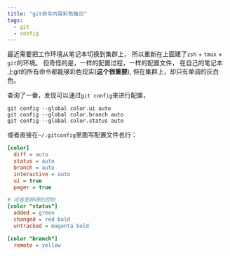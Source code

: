 ```yaml
---
title: "git命令内容彩色输出"
tags:
  - git
  - config
---
```



最近需要把工作环境从笔记本切换到集群上，
所以重新在上面建了`zsh` + `tmux` + `git`的环境。
但奇怪的是，一样的配置过程，一样的配置文件，
在自己的笔记本上git的所有命令都能够彩色现实(**这个很重要**),
但在集群上，却只有单调的灰白色。

查询了一番，发现可以通过`git config`来进行配置，

``` shell
git config --global color.ui auto
git config --global color.branch auto
git config --global color.status auto
```

或者直接在`~/.gitconfig`里面写配置文件也行：

``` ini
[color]
  diff = auto
  status = auto
  branch = auto
  interactive = auto
  ui = true
  pager = true

# 或者更精细的控制
[color "status"]
  added = green
  changed = red bold
  untracked = magenta bold

[color "branch"]
  remote = yellow
```
